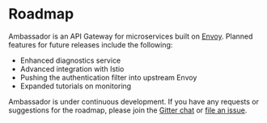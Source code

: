 # Roadmap

Ambassador is an API Gateway for microservices built on [Envoy](https://www.envoyproxy.io). Planned features for future releases include the following:

* Enhanced diagnostics service
* Advanced integration with Istio
* Pushing the authentication filter into upstream Envoy
* Expanded tutorials on monitoring

Ambassador is under continuous development. If you have any requests or suggestions for the roadmap, please join the [Gitter chat](https://gitter.im/datawire/ambassador) or [file an issue](https://github.com/datawire/ambassador/issues).
